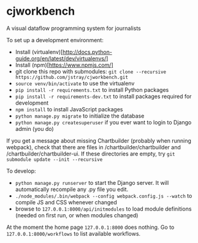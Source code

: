 # cjworkbench
A visual dataflow programming system for journalists

To set up a development environment:

- Install (virtualenv)[http://docs.python-guide.org/en/latest/dev/virtualenvs/]
- Install (npm)[https://www.npmjs.com/]
- git clone this repo with submodules: `git clone --recursive https://github.com/jstray/cjworkbench.git`
- `source venv/bin/activate` to use the virtualenv
- `pip install -r requirements.txt` to install Python packages
- `pip install -r requirements-dev.txt` to install packages required for development
- `npm install` to install JavaScript packages
- `python manage.py migrate` to initialize the database
- `python manage.py createsuperuser` if you ever want to login to Django admin (you do)

If you get a message about missing Chartbuilder (probably when running webpack), check that there are files in /chartbuilder/chartbuilder and /chartbuilder/chartbuilder-ui. If these directories are empty, try `git submodule update --init --recursive`

To develop:
- `python manage.py runserver` to start the Django server. It will automatically recompile any .py file you edit.
- `./node_modules/.bin/webpack --config webpack.config.js --watch` to compile JS and CSS whenever changed
- browse to `127.0.0.1:8000/api/initmodules` to load module definitions (needed on first run, or when modules changed)

At the moment the home page `127.0.0.1:8000` does nothing. Go to `127.0.0.1:8000/workflows` to list available workflows.
